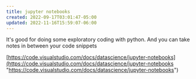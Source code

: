 ```yaml
---
title: jupyter notebooks
created: 2022-09-17T03:01:47-05:00
updated: 2022-11-16T15:59:07-06:00
---
```


It's good for doing some exploratory coding with python. And you can take notes in between your code snippets

[https://code.visualstudio.com/docs/datascience/jupyter-notebooks](https://code.visualstudio.com/docs/datascience/jupyter-notebooks "https://code.visualstudio.com/docs/datascience/jupyter-notebooks")
